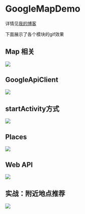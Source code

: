 # GoogleMapDemo

详情见[我的博客](https://ansuote.github.io/2017/06/26/GoogleMap%20%E4%BD%BF%E7%94%A8%E4%BB%8B%E7%BB%8D/)

下面展示了各个模块的gif效果

## Map 相关
![](http://op6c410ta.bkt.clouddn.com/googlemap-map_gifsicle.gif)

## GoogleApiClient
![](http://op6c410ta.bkt.clouddn.com/google-map-web-api_gifsicle.gif)

## startActivity方式
![](http://op6c410ta.bkt.clouddn.com/google-map-start-activity_gifsicle.gif)

## Places
![](http://op6c410ta.bkt.clouddn.com/google-map-places_gifsicle.gif)

## Web API
![](http://op6c410ta.bkt.clouddn.com/google-map-web-api_gifsicle.gif)

## 实战：附近地点推荐
![](http://op6c410ta.bkt.clouddn.com/googlemap-custom_gifsicle.gif)
